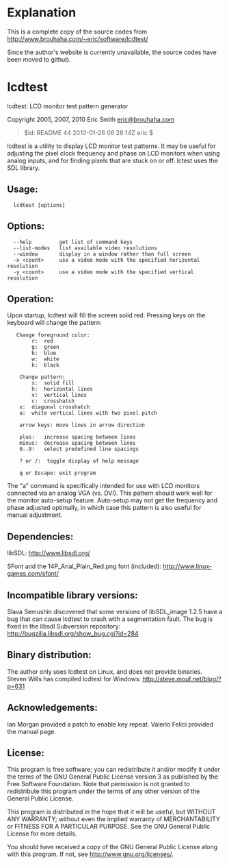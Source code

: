 # Explanation
This is a complete  copy of the source  codes  from  http://www.brouhaha.com/~eric/software/lcdtest/ 

Since the author's  website is currently  unavailable,  the  source  codes have been  moved  to  github.


# lcdtest

lcdtest: LCD monitor test pattern generator

Copyright 2005, 2007, 2010 Eric Smith <eric@brouhaha.com>

> $Id: README 44 2010-01-26 06:28:14Z eric $


lcdtest is a utility to display LCD monitor test patterns.  It may be
useful for adjusting the pixel clock frequency and phase on LCD
monitors when using analog inputs, and for finding pixels that are
stuck on or off.  lctest uses the SDL library.


## Usage:

      lcdtest [options]


## Options:

      --help         get list of command keys
      --list-modes   list available video resolutions
      --window       display in a window rather than full screen
      -x <count>     use a video mode with the specified horizontal resolution
      -y <count>     use a video mode with the specified vertical resolution


## Operation:

  Upon startup, lcdtest will fill the screen solid red.  Pressing keys on
  the keyboard will change the pattern:

 

       Change foreground color:
            r:  red
            g:  green
            b:  blue
            w:  white
            k:  black
    
        Change pattern:
            s:  solid fill
            h:  horizontal lines
            v:  vertical lines
            c:  crosshatch
	    x:  diagonal crosshatch
	    a:  white vertical lines with two pixel pitch
    
        arrow keys: move lines in arrow direction
    
        plus:   increase spacing between lines
        minus:  decrease spacing between lines
        0..9:   select predefined line spacings
    
        ? or /:  toggle display of help message
    
        q or Escape: exit program


  The "a" command is specifically intended for use with LCD monitors
  connected via an analog VGA (vs. DVI).  This pattern should work
  well for the monitor auto-setup feature.  Auto-setup may not get the
  frequency and phase adjusted optimally, in which case this pattern is
  also useful for manual adjustment.


## Dependencies:

  libSDL:
  http://www.libsdl.org/

  SFont and the 14P_Arial_Plain_Red.png font (included):
  http://www.linux-games.com/sfont/


## Incompatible library versions:

  Slava Semushin discovered that some versions of libSDL_image 1.2.5 have
  a bug that can cause lcdtest to crash with a segmentation fault.  The
  bug is fixed in the libsdl Subversion repository:
    http://bugzilla.libsdl.org/show_bug.cgi?id=284


## Binary distribution:

  The author only uses lcdtest on Linux, and does not provide
  binaries.  Steven Wills has compiled lcdtest for Windows:
    http://steve.mouf.net/blog/?p=631


## Acknowledgements:

  Ian Morgan provided a patch to enable key repeat.
  Valerio Felici provided the manual page.


## License:

  This program is free software; you can redistribute it and/or modify
  it under the terms of the GNU General Public License version 3 as
  published by the Free Software Foundation.  Note that permission is
  not granted to redistribute this program under the terms of any other
  version of the General Public License.

  This program is distributed in the hope that it will be useful, but
  WITHOUT ANY WARRANTY; without even the implied warranty of
  MERCHANTABILITY or FITNESS FOR A PARTICULAR PURPOSE.  See the GNU
  General Public License for more details.

  You should have received a copy of the GNU General Public License
  along with this program.  If not, see <http://www.gnu.org/licenses/>.


